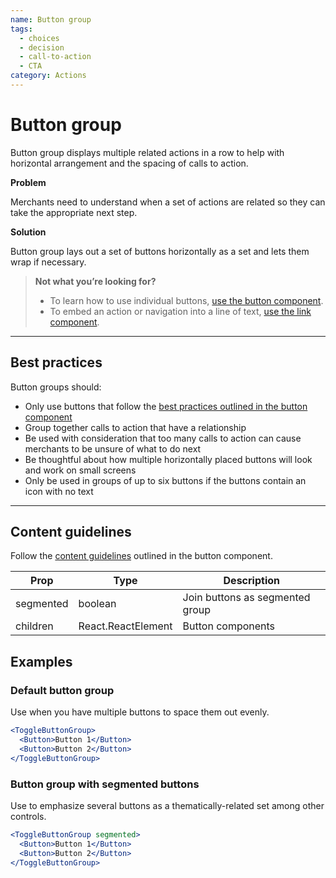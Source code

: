 ```yaml
---
name: Button group
tags:
  - choices
  - decision
  - call-to-action
  - CTA
category: Actions
---
```


# Button group

Button group displays multiple related actions in a row to help with horizontal
arrangement and the spacing of calls to action.

**Problem**

Merchants need to understand when a set of actions are related so they can take
the appropriate next step.

**Solution**

Button group lays out a set of buttons horizontally as a set and lets them wrap
if necessary.

> **Not what you’re looking for?**
>
>* To learn how to use individual buttons, [use the button component](/components/actions/button).
>* To embed an action or navigation into a line of text, [use the link component](/components/navigation/link).

---

## Best practices

Button groups should:

* Only use buttons that follow the
[best practices outlined in the button component](component/button)
* Group together calls to action that have a relationship
* Be used with consideration that too many calls to action can cause merchants
to be unsure of what to do next
* Be thoughtful about how multiple horizontally placed buttons will look and work
on small screens
* Only be used in groups of up to six buttons if the buttons contain an icon
with no text

---

## Content guidelines

Follow the [content guidelines](/components/button#content-guidelines)
outlined in the button component.


| Prop | Type | Description |
| ---- | ---- | ----------- |
| segmented | boolean | Join buttons as segmented group |
| children | React.ReactElement | Button components |

## Examples

### Default button group

Use when you have multiple buttons to space them out evenly.

```jsx
<ToggleButtonGroup>
  <Button>Button 1</Button>
  <Button>Button 2</Button>
</ToggleButtonGroup>
```

### Button group with segmented buttons

Use to emphasize several buttons as a thematically-related set among other controls.

```jsx
<ToggleButtonGroup segmented>
  <Button>Button 1</Button>
  <Button>Button 2</Button>
</ToggleButtonGroup>
```
